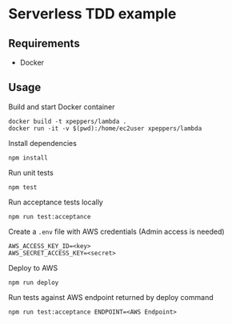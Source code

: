 # Serverless TDD example

## Requirements
- Docker

## Usage
Build and start Docker container
```
docker build -t xpeppers/lambda .
docker run -it -v $(pwd):/home/ec2user xpeppers/lambda
```

Install dependencies
```
npm install
```

Run unit tests
```
npm test
```

Run acceptance tests locally
```
npm run test:acceptance
```

Create a `.env` file with AWS credentials (Admin access is needed)
```
AWS_ACCESS_KEY_ID=<key>
AWS_SECRET_ACCESS_KEY=<secret>
```

Deploy to AWS
```
npm run deploy
```

Run tests against AWS endpoint returned by deploy command
```
npm run test:acceptance ENDPOINT=<AWS Endpoint>
```

